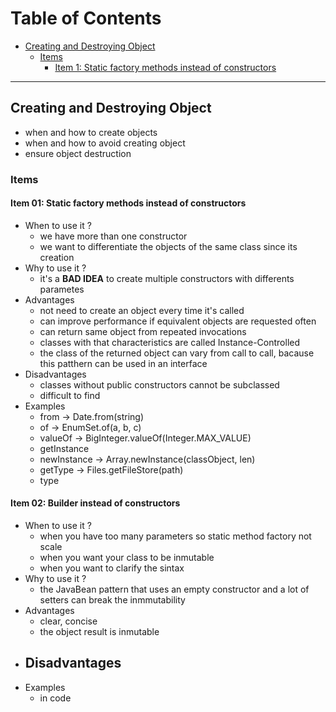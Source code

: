 # Table of Contents
- [Creating and Destroying Object](#creating-and-destroying-object)
  - [Items](#items)
    - [Item 1: Static factory methods instead of constructors](#item-01--static-factory-methods-instead-of-constructors)

---

## Creating and Destroying Object

- when and how to create objects
- when and how to avoid creating object
- ensure object destruction

### Items

#### Item 01: Static factory methods instead of constructors
- When to use it ? 
  - we have more than one constructor
  - we want to differentiate the objects of the same class since its creation
- Why to use it ?
  - it's a **BAD IDEA** to create multiple constructors with differents parametes
- Advantages
  - not need to create an object every time it's called
  - can improve performance if equivalent objects are requested often
  - can return same object from repeated invocations
  - classes with that characteristics are called Instance-Controlled
  - the class of the returned object can vary from call to call, bacause this patthern can be used in an interface
- Disadvantages
  - classes without public constructors cannot be subclassed
  - difficult to find
- Examples
  - from &rarr; Date.from(string)
  - of &rarr; EnumSet.of(a, b, c)
  - valueOf &rarr; BigInteger.valueOf(Integer.MAX_VALUE)
  - getInstance
  - newInstance &rarr; Array.newInstance(classObject, len)
  - getType  &rarr; Files.getFileStore(path)
  - type

#### Item 02: Builder instead of constructors

- When to use it ?
  - when you have too many parameters so static method factory not scale
  - when you want your class to be inmutable
  - when you want to clarify the sintax
- Why to use it ?
  - the JavaBean pattern that uses an empty constructor and a lot of setters can break the inmmutability
- Advantages
  - clear, concise
  - the object result is inmutable
- Disadvantages
  - 
- Examples
  - in code

